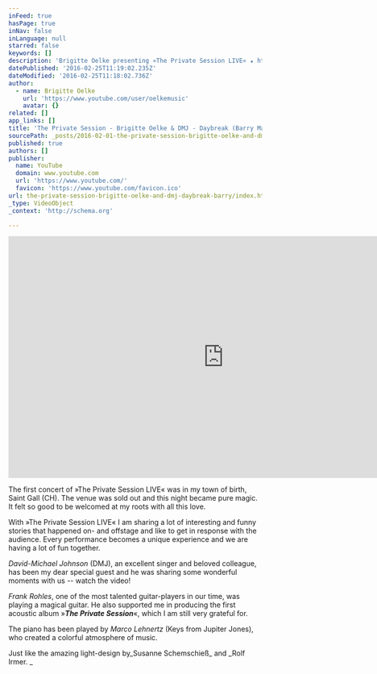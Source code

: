 ```yaml
---
inFeed: true
hasPage: true
inNav: false
inLanguage: null
starred: false
keywords: []
description: 'Brigitte Oelke presenting »The Private Session LIVE« ▴ http://www.theprivatesession.com ▴ Live at the LOKremise, Saint Gall (CH) 2013 ▴ Vocals: Brigitte Oelke & David-Michael Johnson ▴ Guitar: Frank Rohles ▴ Piano: Marco Lehnertz'
datePublished: '2016-02-25T11:19:02.235Z'
dateModified: '2016-02-25T11:18:02.736Z'
author:
  - name: Brigitte Oelke
    url: 'https://www.youtube.com/user/oelkemusic'
    avatar: {}
related: []
app_links: []
title: 'The Private Session - Brigitte Oelke & DMJ - Daybreak (Barry Manilow)'
sourcePath: _posts/2016-02-01-the-private-session-brigitte-oelke-and-dmj-daybreak-barry.md
published: true
authors: []
publisher:
  name: YouTube
  domain: www.youtube.com
  url: 'https://www.youtube.com/'
  favicon: 'https://www.youtube.com/favicon.ico'
url: the-private-session-brigitte-oelke-and-dmj-daybreak-barry/index.html
_type: VideoObject
_context: 'http://schema.org'

---
```

<iframe src="https://cdn.embedly.com/widgets/media.html?src=https%3A%2F%2Fwww.youtube.com%2Fembed%2F5tHs8ocL1IM%3Ffeature%3Doembed&amp;url=https%3A%2F%2Fwww.youtube.com%2Fwatch%3Fv%3D5tHs8ocL1IM%26feature%3Dyoutu.be&amp;image=https%3A%2F%2Fi.ytimg.com%2Fvi%2F5tHs8ocL1IM%2Fhqdefault.jpg&amp;key=b7d04c9b404c499eba89ee7072e1c4f7&amp;type=text%2Fhtml&amp;schema=youtube" width="854" height="480" scrolling="no" frameborder="0" allowfullscreen="allowfullscreen" style=""></iframe>

The first concert of  »The Private Session LIVE« was in my town of birth, Saint Gall (CH). The venue was sold out and this night became pure magic. It felt so good to be welcomed at my roots with all this love. 

With »The Private Session LIVE« I am sharing a lot of interesting and funny stories that happened on- and offstage and like to get in response with the audience. Every performance becomes a unique experience and we are having a lot of fun together.  

_David-Michael Johnson_ (DMJ), an excellent singer and beloved colleague, has been my dear special guest and he was sharing some wonderful moments with us -- watch the video! 

_Frank Rohles_, one of the most talented guitar-players in our time, was playing a magical guitar. He also supported me in producing the first acoustic album »**_The Private Session_**«, which I am still very grateful for. 

The piano has been played by _Marco Lehnertz_ (Keys from Jupiter Jones), who created a colorful atmosphere of music. 

Just like the amazing light-design by_Susanne Schemschieß_ and _Rolf Irmer. _